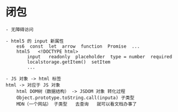# 闭包
    - 无障碍访问

    - html5 的 input 新属性
        es6  const  let  arrow  function  Promise  ...
        html5   <!DOCTYPE html>
            input   readonly  placeholder  type = number  required
            localstorage.getItem()  setItem
            ...

    - JS 对象 -> html 标签
    html -> 对应于 JS 对象
        html DOM树（数据结构） -> JSDOM 对象 转化过程
        Object.prototype.toString.call(inputa) 子类型
        MDN（一个网站） 子类型   去查询   就可以看文档办事了